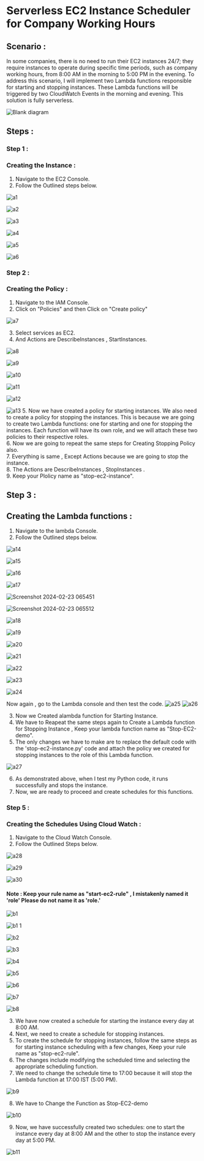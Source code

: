 # Serverless EC2 Instance Scheduler for Company Working Hours 
## Scenario :
In some companies, there is no need to run their EC2 instances 24/7; they require instances to operate during specific time periods, such as company working hours, from 8:00 AM in the morning to 5:00 PM in the evening. To address this scenario, I will implement two Lambda functions responsible for starting and stopping instances. These Lambda functions will be triggered by two CloudWatch Events in the morning and evening. This solution is fully serverless.

![Blank diagram](https://github.com/TheMannu/serverless-ec2-scheduler/assets/84488161/c59505e1-947d-46a6-bc0b-690442f0d695)


## Steps :

### Step 1 :
### Creating the Instance :
1. Navigate to the EC2 Console.
2. Follow the Outlined steps below.

![a1](https://github.com/itz-mathesh/serverless-ec2-scheduler/assets/144098846/b29f0f1a-680c-44f8-ab00-786fcf0436a5)


![a2](https://github.com/itz-mathesh/serverless-ec2-scheduler/assets/144098846/0515f5b7-f504-4669-98fe-9605cc3ccd39)


![a3](https://github.com/itz-mathesh/serverless-ec2-scheduler/assets/144098846/259cc31e-e73a-4b85-8229-f9f29d84be1e)


![a4](https://github.com/itz-mathesh/serverless-ec2-scheduler/assets/144098846/a34454c0-9ad8-42a0-9127-2a80cdcfa9cb)


![a5](https://github.com/itz-mathesh/serverless-ec2-scheduler/assets/144098846/c07c8f7c-de69-406a-bb35-adf7d080027e)


![a6](https://github.com/itz-mathesh/serverless-ec2-scheduler/assets/144098846/46960135-2a4b-4d6c-9dd1-04b75e113294)


### Step 2 :
### Creating the Policy :


1. Navigate to the IAM Console.
2. Click on "Policies" and then Click on "Create policy"


![a7](https://github.com/itz-mathesh/serverless-ec2-scheduler/assets/144098846/92ea0ecd-8106-4e7f-80fc-c815093cf319)


3. Select services as EC2.
4. And Actions are DescribeInstances , StartInstances.


![a8](https://github.com/itz-mathesh/serverless-ec2-scheduler/assets/144098846/adae28aa-c4e9-4ea2-b796-4c01c1d0f99d)


![a9](https://github.com/itz-mathesh/serverless-ec2-scheduler/assets/144098846/ca8dc00e-4931-4646-a984-f251d83ebf6a)



![a10](https://github.com/itz-mathesh/serverless-ec2-scheduler/assets/144098846/68aa30f9-1a1a-4631-ac01-a98ba3ac05e9)


![a11](https://github.com/itz-mathesh/serverless-ec2-scheduler/assets/144098846/8543cf1c-26d3-41dd-9121-99015183f760)


![a12](https://github.com/itz-mathesh/serverless-ec2-scheduler/assets/144098846/78b57e8c-b8b5-470e-9af1-e7789b09f522)


![a13](https://github.com/itz-mathesh/serverless-ec2-scheduler/assets/144098846/1a1da31e-d564-4264-9b4e-fdb5438ed705)
5. Now we have created a policy for starting instances. We also need to create a policy for stopping the instances. This is because we are going to create two Lambda functions: one for starting and one for stopping the instances. Each function will have its own role, and we will attach these two policies to their respective roles.<br>
6. Now  we are going to repeat the same steps for Creating Stopping Policy also.<br>
7. Everything is same , Except Actions because we are going to stop the instance.<br>
8. The Actions are DescribeInstances , StopInstances .<br>
9. Keep your Plolicy name as "stop-ec2-instance".

## Step 3 :
## Creating the Lambda functions :

1. Navigate to the lambda Console.
2. Follow the Outlined steps below.


![a14](https://github.com/itz-mathesh/serverless-ec2-scheduler/assets/144098846/0c16bb73-c4e2-4d0d-94a3-d7eb6a7b2468)


![a15](https://github.com/itz-mathesh/serverless-ec2-scheduler/assets/144098846/0e1249d5-b472-46bb-8f8f-9cfffaed63e9)


![a16](https://github.com/itz-mathesh/serverless-ec2-scheduler/assets/144098846/bfbaff0e-417f-49fa-b742-622b91aa7aba)


![a17](https://github.com/itz-mathesh/serverless-ec2-scheduler/assets/144098846/e779b8fa-261f-45f5-8fad-f0f2aa60fb76)

![Screenshot 2024-02-23 065451](https://github.com/mathesh-me/serverless-ec2-scheduler/assets/144098846/3b0baa46-d8a4-4b09-8068-fce93dd37e5e)

![Screenshot 2024-02-23 065512](https://github.com/mathesh-me/serverless-ec2-scheduler/assets/144098846/1945a052-6730-4a9b-a4e5-b7ca6a6b1ce3)

![a18](https://github.com/itz-mathesh/serverless-ec2-scheduler/assets/144098846/e05532fd-b0ba-4c81-b837-be449251f2fe)


![a19](https://github.com/itz-mathesh/serverless-ec2-scheduler/assets/144098846/00a475ec-d570-47ef-9487-9a7ad6f99c67)


![a20](https://github.com/itz-mathesh/serverless-ec2-scheduler/assets/144098846/348cbc2f-650f-4e53-b375-36da1d515c21)


![a21](https://github.com/itz-mathesh/serverless-ec2-scheduler/assets/144098846/2256bd57-6ac7-4581-b1a2-2d23e5c80da8)


![a22](https://github.com/itz-mathesh/serverless-ec2-scheduler/assets/144098846/f25ec148-b4ba-4c38-bf27-6ec948b78100)


![a23](https://github.com/itz-mathesh/serverless-ec2-scheduler/assets/144098846/f628f5da-4c68-4725-a387-3931a71cfc61)


![a24](https://github.com/itz-mathesh/serverless-ec2-scheduler/assets/144098846/a0ba4746-c2dc-4e7e-8395-031adc4a2cae)

Now again , go to the Lambda console and then test the code.
![a25](https://github.com/itz-mathesh/serverless-ec2-scheduler/assets/144098846/0b40564d-dea9-4101-936f-436d72dae232)
![a26](https://github.com/itz-mathesh/serverless-ec2-scheduler/assets/144098846/b6e1a8f8-9a2b-4d8d-aef2-d9059aba2928)


3. Now we Created  alambda function for Starting Instance.
4. We have to Reapeat the same steps again to Create a Lambda function for Stopping Instance , Keep your lambda function name as "Stop-EC2-demo".
5. The only changes we have to make are to replace the default code with the 'stop-ec2-instance.py' code and attach the policy we created for stopping instances to the role of this Lambda function.


![a27](https://github.com/itz-mathesh/serverless-ec2-scheduler/assets/144098846/0752d20d-bfe3-45a9-9c63-b9c0111ab132)

6. As demonstrated above, when I test my Python code, it runs successfully and stops the instance.
7. Now, we are ready to proceed and create schedules for this functions.

### Step 5 :
### Creating the Schedules Using Cloud Watch :

1. Navigate to the Cloud Watch Console.
2. Follow the Outlined Steps below.


![a28](https://github.com/itz-mathesh/serverless-ec2-scheduler/assets/144098846/a932c63f-8a3b-46aa-ade2-ed0d9dd8cdac)



![a29](https://github.com/itz-mathesh/serverless-ec2-scheduler/assets/144098846/cfd0914c-7c0c-4064-ae3e-72874467fe7c)


![a30](https://github.com/itz-mathesh/serverless-ec2-scheduler/assets/144098846/8eec38a6-ec9b-4421-8911-8d3adf1247ca)
#### Note : Keep your rule name as "start-ec2-rule" , I mistakenly named it 'role' Please do not name it as 'role.'





![b1](https://github.com/itz-mathesh/serverless-ec2-scheduler/assets/144098846/caad4063-65f7-4c29-8c06-e9988cb6818c)


![b1 1](https://github.com/itz-mathesh/serverless-ec2-scheduler/assets/144098846/ed864740-4d80-4c4f-80d7-2fa74737d3c4)


![b2](https://github.com/itz-mathesh/serverless-ec2-scheduler/assets/144098846/70f29eaa-73fc-49ec-9c39-a6d1214d14f3)


![b3](https://github.com/itz-mathesh/serverless-ec2-scheduler/assets/144098846/8935ecd6-ce42-4347-b48c-3b5564679c03)


![b4](https://github.com/itz-mathesh/serverless-ec2-scheduler/assets/144098846/7cd915a1-573c-4822-b7c0-ff588521527a)


![b5](https://github.com/itz-mathesh/serverless-ec2-scheduler/assets/144098846/0ef48fa1-bcf8-41c4-a729-7a5d5555fd05)


![b6](https://github.com/itz-mathesh/serverless-ec2-scheduler/assets/144098846/1d11c5b3-a734-470c-bdf5-ab29d6f3f14c)


![b7](https://github.com/itz-mathesh/serverless-ec2-scheduler/assets/144098846/ea584d14-d997-46d7-b1ec-f07cb88a9ede)


![b8](https://github.com/itz-mathesh/serverless-ec2-scheduler/assets/144098846/b76d4878-b391-4d9c-9b12-07b1b1ebfb5d)


3. We have now created a schedule for starting the instance every day at 8:00 AM.<br>
4. Next, we need to create a schedule for stopping instances.<br>
5. To create the schedule for stopping instances, follow the same steps as for starting instance scheduling with a few changes, Keep your rule name as "stop-ec2-rule".<br>
6. The changes include modifying the scheduled time and selecting the appropriate scheduling function.<br>
7. We need to change the schedule time to 17:00 because it will stop the Lambda function at 17:00 IST (5:00 PM).

![b9](https://github.com/itz-mathesh/serverless-ec2-scheduler/assets/144098846/103c0f33-6036-4f3d-ac3f-875811cae174)

8. We have to Change the Function as Stop-EC2-demo

![b10](https://github.com/itz-mathesh/serverless-ec2-scheduler/assets/144098846/149a3faa-dea1-437c-bc3d-4515fb70dd5f)

9. Now, we have successfully created two schedules: one to start the instance every day at 8:00 AM and the other to stop the instance every day at 5:00 PM.


![b11](https://github.com/itz-mathesh/serverless-ec2-scheduler/assets/144098846/d6b5a3df-75d1-47ac-9b9c-4a6ce73854b1)


